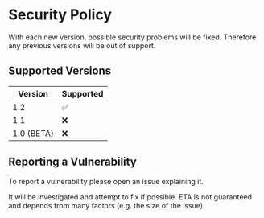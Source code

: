 # Security Policy

With each new version, possible security problems will be fixed. Therefore any previous versions will be out of support.

## Supported Versions

| Version | Supported          |
| ------- | ------------------ |
| 1.2   | :white_check_mark: |
| 1.1   | :x: |
| 1.0 (BETA)   | :x: |

## Reporting a Vulnerability

To report a vulnerability please open an issue explaining it.

It will be investigated and attempt to fix if possible. ETA is not guaranteed and depends from many factors (e.g. the size of the issue).